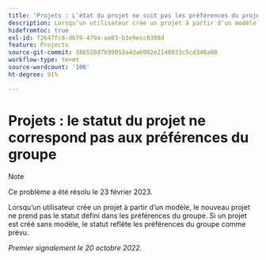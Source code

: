 ```yaml
---
title: 'Projets : L’état du projet ne suit pas les préférences du projet de groupe.'
description: Lorsqu’un utilisateur crée un projet à partir d’un modèle, le nouveau projet ne prend pas le statut défini dans les préférences du groupe. Si un projet est créé sans modèle, le statut reflète les préférences du groupe comme prévu.
hidefromtoc: true
exl-id: f2647fc8-db79-479a-ae03-b3e9ecc8308d
feature: Projects
source-git-commit: 386528d7b99053a4da6982e2140933c5cd348a08
workflow-type: tm+mt
source-wordcount: '106'
ht-degree: 91%

---
```


# Projets : le statut du projet ne correspond pas aux préférences du groupe

>[!NOTE]
>
>Ce problème a été résolu le 23 février 2023.

Lorsqu’un utilisateur crée un projet à partir d’un modèle, le nouveau projet ne prend pas le statut défini dans les préférences du groupe. Si un projet est créé sans modèle, le statut reflète les préférences du groupe comme prévu.

_Premier signalement le 20 octobre 2022._

